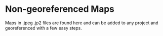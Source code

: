 # Non-georeferenced Maps

Maps in .jpeg .jp2 files are found here and can be added to any project and georeferenced with a few easy steps.
